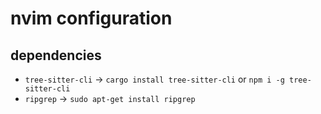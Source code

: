 # nvim configuration

## dependencies
- `tree-sitter-cli` -> `cargo install tree-sitter-cli` or `npm i -g tree-sitter-cli`
- `ripgrep` -> `sudo apt-get install ripgrep`

